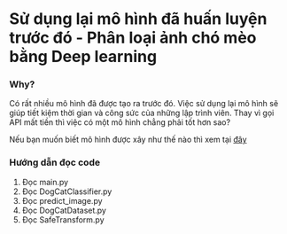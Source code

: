 # Sử dụng lại mô hình đã huấn luyện trước đó - Phân loại ảnh chó mèo bằng Deep learning

### Why?
Có rất nhiều mô hình đã được tạo ra trước đó. Việc sử dụng lại mô hình sẽ giúp tiết kiệm thời gian và công sức của những lập trình viên. Thay vì gọi API mất tiền thì việc có một mô hình chẳng phải tốt hơn sao?

Nếu bạn muốn biết mô hình được xây như thế nào thì xem tại [đây](https://github.com/zee-mnsd/Dog_Cat_Classification_using_Machine_Learning.git)

### Hướng dẫn đọc code
1. Đọc main.py
2. Đọc DogCatClassifier.py
3. Đọc predict_image.py
4. Đọc DogCatDataset.py
5. Đọc SafeTransform.py
